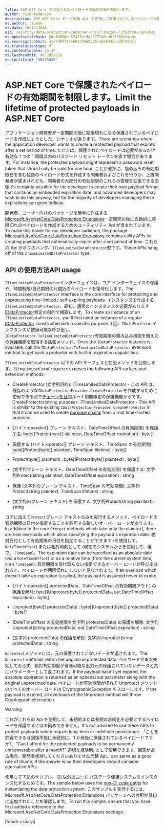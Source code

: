 ```yaml
---
title: ASP.NET Core で保護されたペイロードの有効期間を制限します。
author: rick-anderson
description: ASP.NET Core データ保護 Api を使用して保護されているペイロードの有効期間を制限する方法を説明します。
ms.author: riande
ms.date: 10/14/2016
uid: security/data-protection/consumer-apis/limited-lifetime-payloads
ms.openlocfilehash: 8dc3b856ec67477ec8ae777749c9bf3107eb4eda
ms.sourcegitcommit: a1afd04758e663d7062a5bfa8a0d4dca38f42afc
ms.translationtype: MT
ms.contentlocale: ja-JP
ms.lasthandoff: 06/20/2018
ms.locfileid: "36278058"
---
```

# <a name="limit-the-lifetime-of-protected-payloads-in-aspnet-core"></a><span data-ttu-id="48dd7-103">ASP.NET Core で保護されたペイロードの有効期間を制限します。</span><span class="sxs-lookup"><span data-stu-id="48dd7-103">Limit the lifetime of protected payloads in ASP.NET Core</span></span>

<span data-ttu-id="48dd7-104">アプリケーション開発者が一定期間の後に期限切れになる保護されているペイロードを作成しようとした、シナリオがあります。</span><span class="sxs-lookup"><span data-stu-id="48dd7-104">There are scenarios where the application developer wants to create a protected payload that expires after a set period of time.</span></span> <span data-ttu-id="48dd7-105">たとえば、保護されたペイロードは必要があるだけ有効な 1 つの 1 時間以内のパスワード リセット トークンを表す場合があります。</span><span class="sxs-lookup"><span data-stu-id="48dd7-105">For instance, the protected payload might represent a password reset token that should only be valid for one hour.</span></span> <span data-ttu-id="48dd7-106">ことが確かに、埋め込みの有効期限日を含む独自のペイロード形式を作成する開発者およびこれを行うか、上級開発者が望まけれども、開発者の大部分の有効期限のこれらの管理を拡張できる面倒</span><span class="sxs-lookup"><span data-stu-id="48dd7-106">It's certainly possible for the developer to create their own payload format that contains an embedded expiration date, and advanced developers may wish to do this anyway, but for the majority of developers managing these expirations can grow tedious.</span></span>

<span data-ttu-id="48dd7-107">開発者、ユーザー向けのパッケージを簡単に作成する[Microsoft.AspNetCore.DataProtection.Extensions](https://www.nuget.org/packages/Microsoft.AspNetCore.DataProtection.Extensions/)一定期間の後に自動的に期限切れのペイロードを作成するためのユーティリティ Api が含まれています。</span><span class="sxs-lookup"><span data-stu-id="48dd7-107">To make this easier for our developer audience, the package [Microsoft.AspNetCore.DataProtection.Extensions](https://www.nuget.org/packages/Microsoft.AspNetCore.DataProtection.Extensions/) contains utility APIs for creating payloads that automatically expire after a set period of time.</span></span> <span data-ttu-id="48dd7-108">これらの Api がオフのハング、`ITimeLimitedDataProtector`型です。</span><span class="sxs-lookup"><span data-stu-id="48dd7-108">These APIs hang off of the `ITimeLimitedDataProtector` type.</span></span>

## <a name="api-usage"></a><span data-ttu-id="48dd7-109">API の使用方法</span><span class="sxs-lookup"><span data-stu-id="48dd7-109">API usage</span></span>

<span data-ttu-id="48dd7-110">`ITimeLimitedDataProtector`インターフェイスは、コア インターフェイスの保護や、時間制限/自己期限切れ間近のペイロードを復号化します。</span><span class="sxs-lookup"><span data-stu-id="48dd7-110">The `ITimeLimitedDataProtector` interface is the core interface for protecting and unprotecting time-limited / self-expiring payloads.</span></span> <span data-ttu-id="48dd7-111">インスタンスを作成する、 `ITimeLimitedDataProtector`、最初、通常のインスタンスを必要があります[IDataProtector](xref:security/data-protection/consumer-apis/overview)特定の目的で構築します。</span><span class="sxs-lookup"><span data-stu-id="48dd7-111">To create an instance of an `ITimeLimitedDataProtector`, you'll first need an instance of a regular [IDataProtector](xref:security/data-protection/consumer-apis/overview) constructed with a specific purpose.</span></span> <span data-ttu-id="48dd7-112">1 回、`IDataProtector`インスタンスが使用可能な呼び出し、`IDataProtector.ToTimeLimitedDataProtector`有効期限の組み込み機能を備えたの保護機能を取得する拡張メソッド。</span><span class="sxs-lookup"><span data-stu-id="48dd7-112">Once the `IDataProtector` instance is available, call the `IDataProtector.ToTimeLimitedDataProtector` extension method to get back a protector with built-in expiration capabilities.</span></span>

<span data-ttu-id="48dd7-113">`ITimeLimitedDataProtector` 以下の API サーフェスと拡張メソッドを公開します。</span><span class="sxs-lookup"><span data-stu-id="48dd7-113">`ITimeLimitedDataProtector` exposes the following API surface and extension methods:</span></span>

* <span data-ttu-id="48dd7-114">CreateProtector (文字列目的): ITimeLimitedDataProtector - この API は、既存のような`IDataProtectionProvider.CreateProtector`を作成するために使用できる点で[チェーンを目的](xref:security/data-protection/consumer-apis/purpose-strings)ルート期間限定の保護機能からです。</span><span class="sxs-lookup"><span data-stu-id="48dd7-114">CreateProtector(string purpose) : ITimeLimitedDataProtector - This API is similar to the existing `IDataProtectionProvider.CreateProtector` in that it can be used to create [purpose chains](xref:security/data-protection/consumer-apis/purpose-strings) from a root time-limited protector.</span></span>

* <span data-ttu-id="48dd7-115">(バイト:operator[] プレーン テキスト、DateTimeOffset の有効期限) を保護する: byte[]</span><span class="sxs-lookup"><span data-stu-id="48dd7-115">Protect(byte[] plaintext, DateTimeOffset expiration) : byte[]</span></span>

* <span data-ttu-id="48dd7-116">保護する (バイト:operator[] プレーン テキスト、TimeSpan の有効期間): byte[]</span><span class="sxs-lookup"><span data-stu-id="48dd7-116">Protect(byte[] plaintext, TimeSpan lifetime) : byte[]</span></span>

* <span data-ttu-id="48dd7-117">Protect(byte[] plaintext) : byte[]</span><span class="sxs-lookup"><span data-stu-id="48dd7-117">Protect(byte[] plaintext) : byte[]</span></span>

* <span data-ttu-id="48dd7-118">(文字列プレーン テキスト、DateTimeOffset の有効期限) を保護する: 文字列</span><span class="sxs-lookup"><span data-stu-id="48dd7-118">Protect(string plaintext, DateTimeOffset expiration) : string</span></span>

* <span data-ttu-id="48dd7-119">保護 (文字列のプレーン テキスト、TimeSpan の有効期間): 文字列</span><span class="sxs-lookup"><span data-stu-id="48dd7-119">Protect(string plaintext, TimeSpan lifetime) : string</span></span>

* <span data-ttu-id="48dd7-120">(文字列のプレーン テキスト) を保護する: 文字列</span><span class="sxs-lookup"><span data-stu-id="48dd7-120">Protect(string plaintext) : string</span></span>

<span data-ttu-id="48dd7-121">コアに加えて`Protect`プレーン テキストのみを実行するメソッド、ペイロードの有効期限の日付を指定することを許可する新しいオーバー ロードがあります。</span><span class="sxs-lookup"><span data-stu-id="48dd7-121">In addition to the core `Protect` methods which take only the plaintext, there are new overloads which allow specifying the payload's expiration date.</span></span> <span data-ttu-id="48dd7-122">絶対日付として有効期限の日付を指定することができます (を使用して、 `DateTimeOffset`) または相対時刻として (現在のシステムからを使用して、後で、 `TimeSpan`)。</span><span class="sxs-lookup"><span data-stu-id="48dd7-122">The expiration date can be specified as an absolute date (via a `DateTimeOffset`) or as a relative time (from the current system time, via a `TimeSpan`).</span></span> <span data-ttu-id="48dd7-123">有効期限を受け取らない指定できるオーバー ロードが呼び出されると、ペイロードが期限切れにしないと見なされます。</span><span class="sxs-lookup"><span data-stu-id="48dd7-123">If an overload which doesn't take an expiration is called, the payload is assumed never to expire.</span></span>

* <span data-ttu-id="48dd7-124">(バイト:operator[] protectedData、DateTimeOffset の有効期限アウト) の保護を解除: byte[]</span><span class="sxs-lookup"><span data-stu-id="48dd7-124">Unprotect(byte[] protectedData, out DateTimeOffset expiration) : byte[]</span></span>

* <span data-ttu-id="48dd7-125">Unprotect(byte[] protectedData) : byte[]</span><span class="sxs-lookup"><span data-stu-id="48dd7-125">Unprotect(byte[] protectedData) : byte[]</span></span>

* <span data-ttu-id="48dd7-126">(DateTimeOffset の有効期限を文字列 protectedData) の保護を解除: 文字列</span><span class="sxs-lookup"><span data-stu-id="48dd7-126">Unprotect(string protectedData, out DateTimeOffset expiration) : string</span></span>

* <span data-ttu-id="48dd7-127">(文字列 protectedData) の保護を解除: 文字列</span><span class="sxs-lookup"><span data-stu-id="48dd7-127">Unprotect(string protectedData) : string</span></span>

<span data-ttu-id="48dd7-128">`Unprotect`メソッドには、元の保護されていないデータが返されます。</span><span class="sxs-lookup"><span data-stu-id="48dd7-128">The `Unprotect` methods return the original unprotected data.</span></span> <span data-ttu-id="48dd7-129">ペイロードがまだ失効しておらず、絶対有効期限が省略可能な出力元の保護されていないデータと共にパラメーターとして返されます。</span><span class="sxs-lookup"><span data-stu-id="48dd7-129">If the payload hasn't yet expired, the absolute expiration is returned as an optional out parameter along with the original unprotected data.</span></span> <span data-ttu-id="48dd7-130">ペイロードが有効期限が切れて Unprotect メソッドのすべてのオーバー ロードは CryptographicException をスローします。</span><span class="sxs-lookup"><span data-stu-id="48dd7-130">If the payload is expired, all overloads of the Unprotect method will throw CryptographicException.</span></span>

>[!WARNING]
> <span data-ttu-id="48dd7-131">これがこれらの Api を使用して、永続的または長期の永続化を必要とするペイロードを保護するにはお勧めできません。</span><span class="sxs-lookup"><span data-stu-id="48dd7-131">It's not advised to use these APIs to protect payloads which require long-term or indefinite persistence.</span></span> <span data-ttu-id="48dd7-132">「ことを許容できるは回復不能に永続的に、1 か月後に保護されているペイロードですか?」</span><span class="sxs-lookup"><span data-stu-id="48dd7-132">"Can I afford for the protected payloads to be permanently unrecoverable after a month?"</span></span> <span data-ttu-id="48dd7-133">適切な経験則; として使用できます。回答がある場合、開発者検討してくださいありません代替 Api。</span><span class="sxs-lookup"><span data-stu-id="48dd7-133">can serve as a good rule of thumb; if the answer is no then developers should consider alternative APIs.</span></span>

<span data-ttu-id="48dd7-134">使用して下記のサンプル、 [DI 以外のコード パス](xref:security/data-protection/configuration/non-di-scenarios)データ保護システムをインスタンス化するためです。</span><span class="sxs-lookup"><span data-stu-id="48dd7-134">The sample below uses the [non-DI code paths](xref:security/data-protection/configuration/non-di-scenarios) for instantiating the data protection system.</span></span> <span data-ttu-id="48dd7-135">このサンプルを実行するには、Microsoft.AspNetCore.DataProtection.Extensions パッケージへの参照が最初に追加されたことを確認します。</span><span class="sxs-lookup"><span data-stu-id="48dd7-135">To run this sample, ensure that you have first added a reference to the Microsoft.AspNetCore.DataProtection.Extensions package.</span></span>

[!code-csharp[](limited-lifetime-payloads/samples/limitedlifetimepayloads.cs)]
